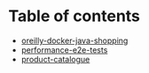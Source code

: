 # Table of contents

* [oreilly-docker-java-shopping](README.md)
* [performance-e2e-tests](performance-e2e-tests/README.md)
* [product-catalogue](productcatalogue/README.md)
